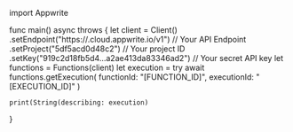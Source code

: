 import Appwrite

func main() async throws {
    let client = Client()
      .setEndpoint("https://<REGION>.cloud.appwrite.io/v1") // Your API Endpoint
      .setProject("5df5acd0d48c2") // Your project ID
      .setKey("919c2d18fb5d4...a2ae413da83346ad2") // Your secret API key
    let functions = Functions(client)
    let execution = try await functions.getExecution(
        functionId: "[FUNCTION_ID]",
        executionId: "[EXECUTION_ID]"
    )

    print(String(describing: execution)
}
